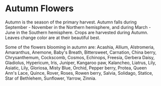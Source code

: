 # Autumn Flowers

Autumn is the season of the primary harvest. Autumn falls during September - November in the Northern hemisphere, and during March - June in the Southern hemisphere. Crops are harvested during Autumn. Leaves change color are at their beautiful best.

Some of the flowers blooming in autumn are: Acashia, Allium, Alstromeria, Amaranthus, Anemone, Baby's Breath, Bittersweet, Carnation, China berry, Chrysanthemum, Cockscomb, Cosmos, Echinops, Freesia, Gerbera Daisy, Gladiolus, Hypericum, Iris, Juniper, Kangaroo paw, Kalancheo, Liatrus, Lily, Asiatic, Lily, Gloriosa, Misty Blue, Orchid, Pepper berry, Protea, Queen Ann's Lace, Quince, Rover, Roses, Rowen berry, Salvia, Solidago, Statice, Star of Bethlehem, Sunflower, Yarrow, Zinnia.

